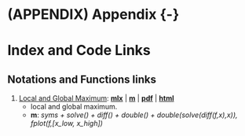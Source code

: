 # (APPENDIX) Appendix {-}

# Index and Code Links

## Notations and Functions links

1. [Local and Global Maximum](https://fanwangecon.github.io/Math4Econ/calconevar/htmlpdfm/localglobal.html): [**mlx**](https://github.com/FanWangEcon/Math4Econ/blob/master/calconevar/localglobal.mlx) \| [**m**](https://github.com/FanWangEcon/Math4Econ/blob/master/calconevar/htmlpdfm/localglobal.m) \| [**pdf**](https://github.com/FanWangEcon/Math4Econ/blob/master/calconevar/htmlpdfm/localglobal.pdf) \| [**html**](https://fanwangecon.github.io/Math4Econ/calconevar/htmlpdfm/localglobal.html)
	+ local and global maximum.
	+ **m**: *syms + solve() + diff() + double() + double(solve(diff(f,x),x)), fplot(f,[x_low, x_high])*
